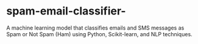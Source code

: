 # spam-email-classifier-
A machine learning model that classifies emails and SMS messages as Spam or Not Spam (Ham) using Python, Scikit-learn, and NLP techniques.
